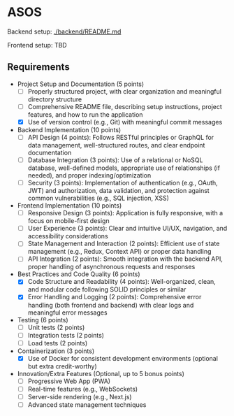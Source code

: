 # ASOS

Backend setup: [./backend/README.md](./backend/README.md)

Frontend setup: TBD

## Requirements

- Project Setup and Documentation (5 points)
  - [ ] Properly structured project, with clear organization and meaningful directory structure
  - [ ] Comprehensive README file, describing setup instructions, project features, and how to run the application
  - [x] Use of version control (e.g., Git) with meaningful commit messages
- Backend Implementation (10 points)
  - [ ] API Design (4 points): Follows RESTful principles or GraphQL for data management, well-structured routes, and clear endpoint documentation
  - [ ] Database Integration (3 points): Use of a relational or NoSQL database, well-defined models, appropriate use of relationships (if needed), and proper indexing/optimization
  - [ ] Security (3 points): Implementation of authentication (e.g., OAuth, JWT) and authorization, data validation, and protection against common vulnerabilities (e.g., SQL injection, XSS)
- Frontend Implementation (10 points)
  - [ ] Responsive Design (3 points): Application is fully responsive, with a focus on mobile-first design
  - [ ] User Experience (3 points): Clear and intuitive UI/UX, navigation, and accessibility considerations
  - [ ] State Management and Interaction (2 points): Efficient use of state management (e.g., Redux, Context API) or proper data handling
  - [ ] API Integration (2 points): Smooth integration with the backend API, proper handling of asynchronous requests and responses
- Best Practices and Code Quality (6 points)
  - [x] Code Structure and Readability (4 points): Well-organized, clean, and modular code following SOLID principles or similar
  - [x] Error Handling and Logging (2 points): Comprehensive error handling (both frontend and backend) with clear logs and meaningful error messages
- Testing (6 points)
  - [ ] Unit tests (2 points)
  - [ ] Integration tests (2 points)
  - [ ] Load tests (2 points)
- Containerization (3 points)
  - [x] Use of Docker for consistent development environments (optional but extra credit-worthy)
- Innovation/Extra Features (Optional, up to 5 bonus points)
  - [ ] Progressive Web App (PWA)
  - [ ] Real-time features (e.g., WebSockets)
  - [ ] Server-side rendering (e.g., Next.js)
  - [ ] Advanced state management techniques
